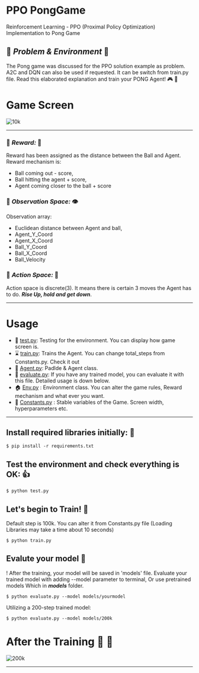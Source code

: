 # PPO PongGame
Reinforcement Learning - PPO (Proximal Policy Optimization) Implementation to Pong Game 

## 🌟 _**Problem & Environment**_ 🌟 
The Pong game was discussed for the PPO solution example as problem. A2C and DQN can also be used if requested. It can be switch from train.py file. 
Read this elaborated explanation and train your PONG Agent! 🎮 🥳

# Game Screen
![10k](https://github.com/RsGoksel/Train-PPO-Agent_PongGame/assets/80707238/efd096bc-f058-4e60-98b9-d71894aaedd6)
________________________________________________________________________________________________________________



### 💯 _**Reward:**_ 💯
 Reward has been assigned as the distance between the Ball and Agent. Reward mechanism is:
* Ball coming out - score, 
* Ball hitting the agent + score, 
* Agent coming closer to the ball + score

### 🔭 _**Observation Space:**_  👁️  
Observation array:
* Euclidean distance between Agent and ball,
* Agent_Y_Coord
* Agent_X_Coord
* Ball_Y_Coord
* Ball_X_Coord
* Ball_Velocity
  
### 💨 _**Action Space:**_ 💨 
Action space is discrete(3). It means there is certain 3 moves the Agent has to do. *__Rise Up, hold and get down__*.
________________________________________________________________________________________________________________

# Usage

* 🎲 [test.py](https://github.com/RsGoksel/Train-PPO-Agent_PongGame/blob/main/test.py): Testing for the environment. You can display how game screen is.
* ⌛ [train.py](https://github.com/RsGoksel/Train-PPO-Agent_PongGame/blob/main/train.py): Trains the Agent. You can change total_steps from Constants.py. Check it out
* 🤖 [Agent.py](https://github.com/RsGoksel/Train-PPO-Agent_PongGame/blob/main/Agent.py): Padlde & Agent class.
* 🦾 [evaluate.py](https://github.com/RsGoksel/Train-PPO-Agent_PongGame/blob/main/evaluate.py): If you have any trained model, you can evaluate it with this file. Detailed usage is down below. 
* 🏠 [Env.py](https://github.com/RsGoksel/Train-PPO-Agent_PongGame/blob/main/Env.py)       :  Environment class. You can alter the game rules, Reward mechanism and what ever you want.
* 🔧 [Constants.py](https://github.com/RsGoksel/Train-PPO-Agent_PongGame/blob/main/Constants.py) : Stable variables of the Game. Screen width, hyperparameters etc. 
________________________________________________________________________________________________________________


## Install required libraries initially: 📎
``` 
$ pip install -r requirements.txt
```

## Test the environment and check everything is OK: 👍
``` 
$ python test.py
```

## Let's begin to Train!  🐎
Default step is 100k. You can alter it from Constants.py file
(Loading Libraries may take a time about 10 seconds)
``` 
$ python train.py
```

## Evalute your model 💯
! After the training, your model will be saved in 'models' file. 
Evaluate your trained model with adding --model parameter to terminal,
Or use pretrained models Which in __*models*__ folder. 
``` 
$ python evaluate.py --model models/yourmodel
```
Utilizing a 200-step trained model:
``` 
$ python evaluate.py --model models/200k
```


# After the Training 🥳 🦾
![200k](https://github.com/RsGoksel/Train-PPO-Agent_PongGame/assets/80707238/a4ee5f2f-bceb-433d-a6e7-003a5d6cd83f)
________________________________________________________________________________________________________________

